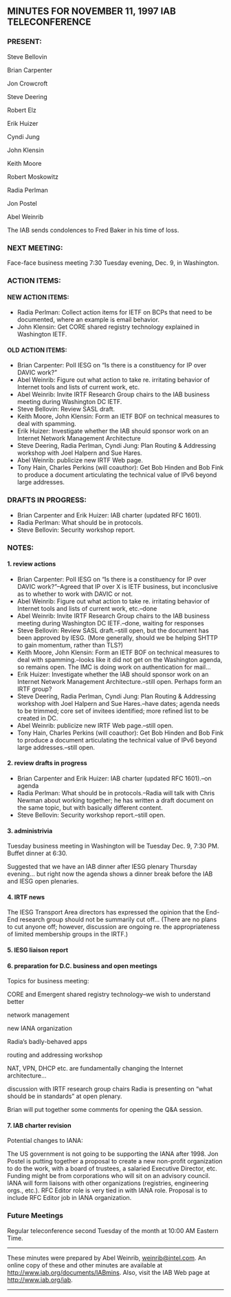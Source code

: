 
MINUTES FOR NOVEMBER 11, 1997 IAB TELECONFERENCE
------------------------------------------------


### PRESENT:



 Steve Bellovin  

 Brian Carpenter  

 Jon Crowcroft  

 Steve Deering  

 Robert Elz  

 Erik Huizer  

 Cyndi Jung  

 John Klensin  

 Keith Moore  

 Robert Moskowitz  

 Radia Perlman  

 Jon Postel  

Abel Weinrib

The IAB sends condolences to Fred Baker in his time of loss.


### NEXT MEETING:



Face-face business meeting 7:30 Tuesday evening, Dec. 9, in Washington.


### ACTION ITEMS:


#### NEW ACTION ITEMS:

+ Radia Perlman: Collect action items for IETF on BCPs that need to be documented, where an example is email behavior.
+ John Klensin: Get CORE shared registry technology explained in Washington IETF.

#### OLD ACTION ITEMS:

+ Brian Carpenter: Poll IESG on “Is there is a constituency for IP over DAVIC work?”
+ Abel Weinrib: Figure out what action to take re. irritating behavior of Internet tools and lists of current work, etc.
+ Abel Weinrib: Invite IRTF Research Group chairs to the IAB business meeting during Washington DC IETF.
+ Steve Bellovin: Review SASL draft.
+ Keith Moore, John Klensin: Form an IETF BOF on technical measures to deal with spamming.
+ Erik Huizer: Investigate whether the IAB should sponsor work on an Internet Network Management Architecture
+ Steve Deering, Radia Perlman, Cyndi Jung: Plan Routing & Addressing workshop with Joel Halpern and Sue Hares.
+ Abel Weinrib: publicize new IRTF Web page.
+ Tony Hain, Charles Perkins (will coauthor): Get Bob Hinden and Bob Fink to produce a document articulating the technical value of IPv6 beyond large addresses.


### DRAFTS IN PROGRESS:


* Brian Carpenter and Erik Huizer: IAB charter (updated RFC 1601).
* Radia Perlman: What should be in protocols.
* Steve Bellovin: Security workshop report.


### NOTES:


#### 1. review actions

+ Brian Carpenter: Poll IESG on “Is there is a constituency for IP over DAVIC work?”–Agreed that IP over X is IETF business, but inconclusive as to whether to work with DAVIC or not.
+ Abel Weinrib: Figure out what action to take re. irritating behavior of Internet tools and lists of current work, etc.–done
+ Abel Weinrib: Invite IRTF Research Group chairs to the IAB business meeting during Washington DC IETF.–done, waiting for responses
+ Steve Bellovin: Review SASL draft.–still open, but the document has been approved by IESG. (More generally, should we be helping SHTTP to gain momentum, rather than TLS?)
+ Keith Moore, John Klensin: Form an IETF BOF on technical measures to deal with spamming.–looks like it did not get on the Washington agenda, so remains open. The IMC is doing work on authentication for mail…
+ Erik Huizer: Investigate whether the IAB should sponsor work on an Internet Network Management Architecture.–still open. Perhaps form an IRTF group?
+ Steve Deering, Radia Perlman, Cyndi Jung: Plan Routing & Addressing workshop with Joel Halpern and Sue Hares.–have dates; agenda needs to be trimmed; core set of invitees identified; more refined list to be created in DC.
+ Abel Weinrib: publicize new IRTF Web page.–still open.
+ Tony Hain, Charles Perkins (will coauthor): Get Bob Hinden and Bob Fink to produce a document articulating the technical value of IPv6 beyond large addresses.–still open.

#### 2. review drafts in progress

+ Brian Carpenter and Erik Huizer: IAB charter (updated RFC 1601).–on agenda
+ Radia Perlman: What should be in protocols.–Radia will talk with Chris Newman about working together; he has written a draft document on the same topic, but with basically different content.
+ Steve Bellovin: Security workshop report.–still open.

#### 3. administrivia


 Tuesday business meeting in Washington will be Tuesday Dec. 9, 7:30 PM. Buffet dinner at 6:30.  

Suggested that we have an IAB dinner after IESG plenary Thursday evening… but right now the agenda shows a dinner break before the IAB and IESG open plenaries.

#### 4. IRTF news

The IESG Transport Area directors has expressed the opinion that the End-End research group should not be summarily cut off… (There are no plans to cut anyone off; however, discussion are ongoing re. the appropriateness of limited membership groups in the IRTF.)


#### 5. IESG liaison report


#### 6. preparation for D.C. business and open meetings

Topics for business meeting:


 CORE and Emergent shared registry technology–we wish to understand better  

 network management  

 new IANA organization  

 Radia’s badly-behaved apps  

 routing and addressing workshop  

 NAT, VPN, DHCP etc. are fundamentally changing the Internet architecture…  

 discussion with IRTF research group chairs
 Radia is presenting on “what should be in standards” at open plenary.  

 Brian will put together some comments for opening the Q&A session. 


#### 7. IAB charter revision


 Potential changes to IANA:  

The US government is not going to be supporting the IANA after 1998. Jon Postel is putting together a proposal to create a new non-profit organization to do the work, with a board of trustees, a salaried Executive Director, etc. Funding might be from corporations who will sit on an advisory council. IANA will form liaisons with other organizations (registries, engineering orgs., etc.). RFC Editor role is very tied in with IANA role. Proposal is to include RFC Editor job in IANA organization.


### Future Meetings



Regular teleconference second Tuesday of the month at 10:00 AM Eastern Time.




---


These minutes were prepared by Abel Weinrib, weinrib@intel.com. An online copy of these and other minutes are available at http://www.iab.org/documents/IABmins. Also, visit the IAB Web page at http://www.iab.org/iab.




---


